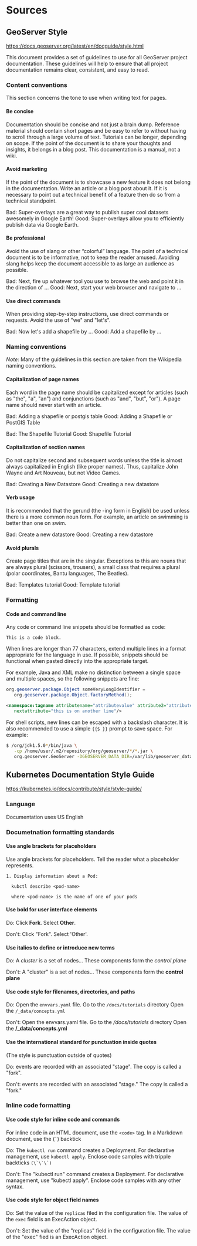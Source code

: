 # Sources

## GeoServer Style

<https://docs.geoserver.org/latest/en/docguide/style.html>

This document provides a set of guidelines to use for all GeoServer project
documentation. These guidelines will help to ensure that all project documentation
remains clear, consistent, and easy to read.

### Content conventions

This section concerns the tone to use when writing text for pages.

#### Be concise

Documentation should be concise and not just a brain dump. Reference material should
contain short pages and be easy to refer to without having to scroll through a large
volume of text. Tutorials can be longer, depending on scope. If the point of the
document is to share your thoughts and insights, it belongs in a blog post. This
documentation is a manual, not a wiki.

#### Avoid marketing

If the point of the document is to showcase a new feature it does not belong in the
documentation. Write an article or a blog post about it. If it is necessary to point
out a technical benefit of a feature then do so from a technical standpoint.

Bad:
  Super-overlays are a great way to publish super cool datasets awesomely in Google
  Earth!
Good:
  Super-overlays allow you to efficiently publish data via Google Earth.

#### Be professional

Avoid the use of slang or other “colorful” language. The point of a technical
document is to be informative, not to keep the reader amused. Avoiding slang helps
keep the document accessible to as large an audience as possible.

Bad:
  Next, fire up whatever tool you use to browse the web and point it in the direction
  of ...
Good:
  Next, start your web browser and navigate to ...

#### Use direct commands

When providing step-by-step instructions, use direct commands or requests. Avoid
the use of "we" and "let's".

Bad:
  Now let's add a shapefile by ...
Good:
  Add a shapefile by ...

### Naming conventions

*Note:* Many of the guidelines in this section are taken from the Wikipedia naming
conventions.

#### Capitalization of page names

Each word in the page name should be capitalized except for articles (such as "the",
"a", "an") and conjunctions (such as "and", "but", "or"). A page name should never
start with an article.

Bad:
  Adding a shapefile or postgis table
Good:
  Adding a Shapefile or PostGIS Table

Bad:
  The Shapefile Tutorial
Good:
  Shapefile Tutorial

#### Capitalization of section names

Do not capitalize second and subsequent words unless the title is almost always
capitalized in English (like proper names). Thus, capitalize John Wayne and Art Nouveau,
but not Video Games.

Bad:
  Creating a New Datastore
Good:
  Creating a new datastore

#### Verb usage

It is recommended that the gerund (the -ing form in English) be used unless there
is a more common noun form. For example, an article on swimming is better than one
on swim.

Bad:
  Create a new datastore
Good:
  Creating a new datastore

#### Avoid plurals

Create page titles that are in the singular. Exceptions to this are nouns that are
always plural (scissors, trousers), a small class that requires a plural (polar
coordinates, Bantu languages, The Beatles).

Bad:
  Templates tutorial
Good:
  Template tutorial

### Formatting

#### Code and command line

Any code or command line snippets should be formatted as code:

```
This is a code block.
```

When lines are longer than 77 characters, extend multiple lines in a format appropriate
for the language in use. If possible, snippets should be functional when pasted
directly into the appropriate target.

For example, Java and XML make no distinction between a single space and multiple
spaces, so the following snippets are fine:

```java
org.geoserver.package.Object someVeryLongIdentifier =
   org.geoserver.package.Object.factoryMethod();
```

```xml
<namespace:tagname attributename="attributevalue" attribute2="attributevalue"
   nextattribute="this is on another line"/>
```

For shell scripts, new lines can be escaped with a backslash character. It is also
recommended to use a simple `{{$ }}` prompt to save space. For example:

```bash
$ /org/jdk1.5.0*/bin/java \
   -cp /home/user/.m2/repository/org/geoserver/*/*.jar \
   org.geoserver.GeoServer -DGEOSERVER_DATA_DIR=/var/lib/geoserver_data/release
```

## Kubernetes Documentation Style Guide

<https://kubernetes.io/docs/contribute/style/style-guide/>

### Language

Documentation uses US English

### Documetnation formatting standards

#### Use angle brackets for placeholders

Use angle brackets for placeholders. Tell the reader what a placeholder represents.

```
1. Display information about a Pod:

  kubctl describe <pod-name>

  where <pod-name> is the name of one of your pods
```

#### Use bold for user interface elements

Do:
Click **Fork**.
Select **Other**.

Don't:
Click "Fork".
Select 'Other'.

#### Use italics to define or introduce new terms

Do:
A _cluster_ is a set of nodes...
These components form the _control plane_

Don't:
A "cluster" is a set of nodes...
These components form the **control plane**

#### Use code style for filenames, directories, and paths

Do:
Open the `envvars.yaml` file.
Go to the `/docs/tutorials` directory
Open the `/_data/concepts.yml`

Don't:
Open the envvars.yaml file.
Go to the _/docs/tutorials_ directory
Open the **/_data/concepts.yml**

#### Use the international standard for punctuation inside quotes

(The style is punctuation outside of quotes)

Do:
events are recorded with an associated "stage".
The copy is called a "fork".

Don't:
events are recorded with an associated "stage."
The copy is called a "fork."

### Inline code formatting

#### Use code style for inline code and commands

For inline code in an HTML document, use the `<code>` tag. In a Markdown document,
use the (`` ` ``) backtick

Do:
The `kubectl run` command creates a Deployment.
For declarative management, use `kubectl apply`.
Enclose code samples with tripple backticks `` (\`\`\`) ``

Don't:
The "kubectl run" command creates a Deployment.
For declarative management, use "kubectl apply".
Enclose code samples with any other syntax.

#### Use code style for object field names

Do:
Set the value of the `replicas` filed in the configuration file.
The value of the `exec` field is an ExecAction object.

Don't:
Set the value of the "replicas" field in the configuration file.
The value of the "exec" fied is an ExecAction object.
